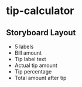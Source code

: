 # tip-calculator

## Storyboard Layout
  - 5 labels
  - Bill amount
  - Tip label text
  - Actual tip amount 
  - Tip percentage
  - Total amount after tip
